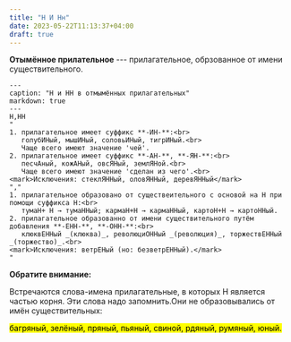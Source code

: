 ```yaml
---
title: "Н И Нн"
date: 2023-05-22T11:13:37+04:00
draft: true
---
```

**Отымённое прилательное** --- прилагательное, обрзованное от имени существительного.

```table
---
caption: "Н и НН в отмымённых прилагательных"
markdown: true
---
Н,НН
"
1. прилагательное имеет суффикс **-ИН-**:<br>
   голубИНый, мышИНый, соловьИНый, тигрИНый.<br>
   Чаще всего имеют значение 'чей'.
2. прилагательное имеет суффикс **-АН-**, **-ЯН-**:<br>
   песчАный, кожАНый, овсЯНый, землЯНой.<br>
   Чаще всего имеют значение 'сделан из чего'.<br>
<mark>Исключения: стеклЯННый, оловЯННый, деревЯННый</mark>
","
1. прилагательное образовано от существеительного с основой на Н при помощи суффикса Н:<br>
   тумаН+ Н → тумаННый; кармаН+Н → кармаННый, картоН+Н → картоННый.
2. прилагательное образованно от имени существительного путём добавления **-ЕНН-**, **-ОНН-**:<br>
   клюквЕННый _(клюква)_, революциОННый _(революция)_, торжествЕННый _(торжество)_.<br>
<mark>Исключения: ветрЕНый (но: безветрЕННый).</mark>
"
```

**Обратите внимание:**

Встречаются слова-имена прилагательные, в которых Н является частью корня. Эти слова надо запомнить.Они не образовывались от имён существительных:

<mark>багряный, зелёный, пряный, пьяный, свиной, рдяный, румяный, юный.</mark>
